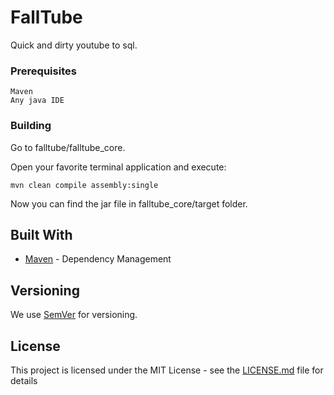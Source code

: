 # FallTube

Quick and dirty youtube to sql.

### Prerequisites

```
Maven
Any java IDE
```
### Building

Go to falltube/falltube_core.

Open your favorite terminal application and execute:
```
mvn clean compile assembly:single
```
Now you can find the jar file in falltube_core/target folder.

## Built With

* [Maven](https://maven.apache.org/) - Dependency Management

## Versioning

We use [SemVer](http://semver.org/) for versioning. 

## License

This project is licensed under the MIT License - see the [LICENSE.md](LICENSE.md) file for details
